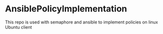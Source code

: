 # AnsiblePolicyImplementation
This repo is used with semaphore and ansible to implement policies on linux Ubuntu client
